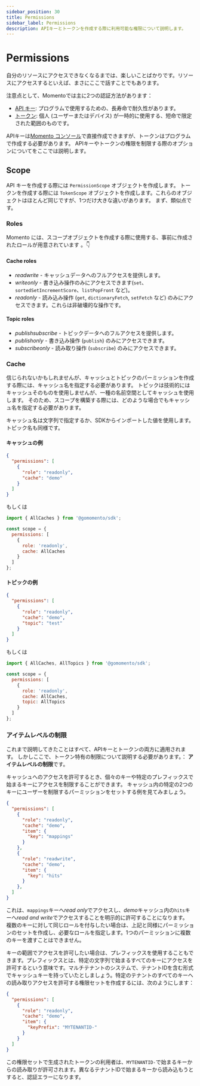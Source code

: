```yaml
---
sidebar_position: 30
title: Permissions
sidebar_label: Permissions
description: APIキーとトークンを作成する際に利用可能な権限について説明します。
---
```


# Permissions

自分のリソースにアクセスできなくなるまでは、楽しいことばかりです。リソースにアクセスするといえば、まさにここで話すことでもあります。

注意点として、Momentoでは主に2つの認証方法があります：

* [API キー](/develop/authentication/api-keys.md): プログラムで使用するための、長寿命で耐久性があります。
* [トークン](/develop/authentication/tokens.md): 個人 (ユーザーまたはデバイス) が一時的に使用する、短命で限定された範囲のものです。

APIキーは[Momento コンソール](https://console.gomomento.com/tokens)で直接作成できますが、トークンはプログラムで作成する必要があります。
APIキーやトークンの権限を制限する際のオプションについてをここでは説明します。

## Scope

API キーを作成する際には `PermissionScope` オブジェクトを作成します。
トークンを作成する際には `TokenScope` オブジェクトを作成します。これらのオブジェクトはほとんど同じですが、1つだけ大きな違いがあります。
まず、類似点です。

### Roles

Momento には、スコープオブジェクトを作成する際に使用する、事前に作成されたロールが用意されています 。👇

#### Cache roles

* *readwrite* - キャッシュデータへのフルアクセスを提供します。
* *writeonly* - 書き込み操作のみにアクセスできます(`set`、`sortedSetIncrementScore`、`listPopFront` など)。
* *readonly* - 読み込み操作 (`get`, `dictionaryFetch`, `setFetch` など) のみにアクセスできます。これらは非破壊的な操作です。

#### Topic roles

* *publishsubscribe* - トピックデータへのフルアクセスを提供します。
* *publishonly* - 書き込み操作 (`publish`) のみにアクセスできます。
* *subscribeonly* - 読み取り操作 (`subscribe`) のみにアクセスできます。

### Cache

信じられないかもしれませんが、キャッシュとトピックのパーミッションを作成する際には、キャッシュ名を指定する必要があります。
トピックは技術的にはキャッシュそのものを使用しませんが、一種の名前空間としてキャッシュを使用します。
そのため、スコープを構築する際には、どのような場合でもキャッシュ名を指定する必要があります。

キャッシュ名は文字列で指定するか、SDKからインポートした値を使用します。トピック名も同様です。

#### キャッシュの例

```json
{
  "permissions": [
    {
      "role": "readonly",
      "cache": "demo"
    }
  ]
}
```

もしくは

```JavaScript
import { AllCaches } from '@gomomento/sdk';

const scope = {
  permissions: [
    {
      role: 'readonly',
      cache: AllCaches
    }
  ]
};
```

#### トピックの例

```json
{
  "permissions": [
    {
      "role": "readonly",
      "cache": "demo",
      "topic": "test"
    }
  ]
}
```

もしくは

```JavaScript
import { AllCaches, AllTopics } from '@gomomento/sdk';

const scope = {
  permissions: [
    {
      role: 'readonly',
      cache: AllCaches,
      topic: AllTopics
    }
  ]
};
```

### アイテムレベルの制限

これまで説明してきたことはすべて、APIキーとトークンの両方に適用されます。
しかしここで、トークン特有の制限について説明する必要があります。： **アイテムレベルの制限**です。

キャッシュへのアクセスを許可するとき、個々のキーや特定のプレフィックスで始まるキーにアクセスを制限することができます。
キャッシュ内の特定の2つのキーにユーザーを制限するパーミッションをセットする例を見てみましょう。

```json
{
  "permissions": [
    {
      "role": "readonly",
      "cache": "demo",
      "item": {
        "key": "mappings"
      }
    },
    {
      "role": "readwrite",
      "cache": "demo",
      "item": {
        "key": "hits"
      }
    },
  ]
}
```

これは、`mappings`キーへ*read only*でアクセスし、*demo*キャッシュ内の`hits`キーへ*read and write*でアクセスすることを明示的に許可することになります。
複数のキーに対して同じロールを付与したい場合は、上記と同様にパーミッションのセットを作成し、必要なロールを指定します。1つのパーミッションに複数のキーを渡すことはできません。

キーの範囲でアクセスを許可したい場合は、プレフィックスを使用することもできます。プレフィックスとは、特定の文字列で始まるすべてのキーにアクセスを許可するという意味です。マルチテナントのシステムで、テナントIDを含む形式でキャッシュキーを持っていたとしましょう。特定のテナントのすべてのキーへの読み取りアクセスを許可する権限セットを作成するには、次のようにします：

```json
{
  "permissions": [
    {
      "role": "readonly",
      "cache": "demo",
      "item": {
        "keyPrefix": "MYTENANTID-"
      }
    }
  ]
}
```

この権限セットで生成されたトークンの利用者は、`MYTENANTID-`で始まるキーからの読み取りが許可されます。異なるテナントIDで始まるキーから読み込もうとすると、認証エラーになります。

